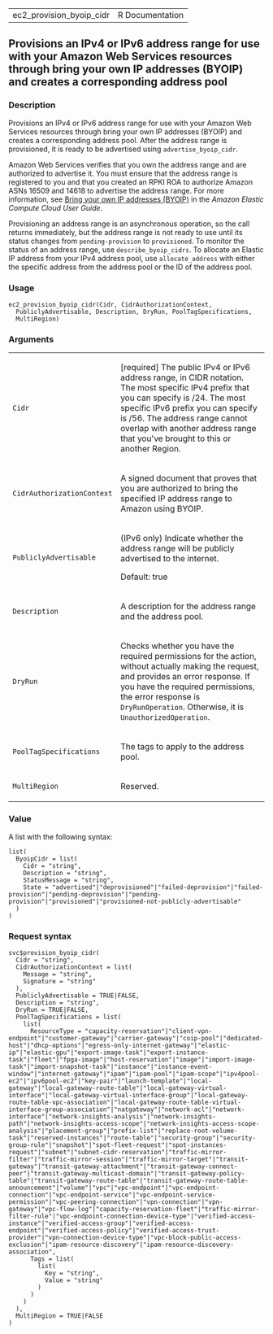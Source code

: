 <table style="width: 100%;">
<tbody>
<tr class="odd">
<td>ec2_provision_byoip_cidr</td>
<td style="text-align: right;">R Documentation</td>
</tr>
</tbody>
</table>

## Provisions an IPv4 or IPv6 address range for use with your Amazon Web Services resources through bring your own IP addresses (BYOIP) and creates a corresponding address pool

### Description

Provisions an IPv4 or IPv6 address range for use with your Amazon Web
Services resources through bring your own IP addresses (BYOIP) and
creates a corresponding address pool. After the address range is
provisioned, it is ready to be advertised using `advertise_byoip_cidr`.

Amazon Web Services verifies that you own the address range and are
authorized to advertise it. You must ensure that the address range is
registered to you and that you created an RPKI ROA to authorize Amazon
ASNs 16509 and 14618 to advertise the address range. For more
information, see [Bring your own IP addresses
(BYOIP)](https://docs.aws.amazon.com/AWSEC2/latest/UserGuide/ec2-byoip.html)
in the *Amazon Elastic Compute Cloud User Guide*.

Provisioning an address range is an asynchronous operation, so the call
returns immediately, but the address range is not ready to use until its
status changes from `pending-provision` to `provisioned`. To monitor the
status of an address range, use `describe_byoip_cidrs`. To allocate an
Elastic IP address from your IPv4 address pool, use `allocate_address`
with either the specific address from the address pool or the ID of the
address pool.

### Usage

    ec2_provision_byoip_cidr(Cidr, CidrAuthorizationContext,
      PubliclyAdvertisable, Description, DryRun, PoolTagSpecifications,
      MultiRegion)

### Arguments

<table>
<colgroup>
<col style="width: 35%" />
<col style="width: 65%" />
</colgroup>
<tbody>
<tr class="odd">
<td><code id="ec2_provision_byoip_cidr_:_Cidr">Cidr</code></td>
<td><p>[required] The public IPv4 or IPv6 address range, in CIDR
notation. The most specific IPv4 prefix that you can specify is /24. The
most specific IPv6 prefix you can specify is /56. The address range
cannot overlap with another address range that you've brought to this or
another Region.</p></td>
</tr>
<tr class="even">
<td><code
id="ec2_provision_byoip_cidr_:_CidrAuthorizationContext">CidrAuthorizationContext</code></td>
<td><p>A signed document that proves that you are authorized to bring
the specified IP address range to Amazon using BYOIP.</p></td>
</tr>
<tr class="odd">
<td><code
id="ec2_provision_byoip_cidr_:_PubliclyAdvertisable">PubliclyAdvertisable</code></td>
<td><p>(IPv6 only) Indicate whether the address range will be publicly
advertised to the internet.</p>
<p>Default: true</p></td>
</tr>
<tr class="even">
<td><code
id="ec2_provision_byoip_cidr_:_Description">Description</code></td>
<td><p>A description for the address range and the address
pool.</p></td>
</tr>
<tr class="odd">
<td><code id="ec2_provision_byoip_cidr_:_DryRun">DryRun</code></td>
<td><p>Checks whether you have the required permissions for the action,
without actually making the request, and provides an error response. If
you have the required permissions, the error response is
<code>DryRunOperation</code>. Otherwise, it is
<code>UnauthorizedOperation</code>.</p></td>
</tr>
<tr class="even">
<td><code
id="ec2_provision_byoip_cidr_:_PoolTagSpecifications">PoolTagSpecifications</code></td>
<td><p>The tags to apply to the address pool.</p></td>
</tr>
<tr class="odd">
<td><code
id="ec2_provision_byoip_cidr_:_MultiRegion">MultiRegion</code></td>
<td><p>Reserved.</p></td>
</tr>
</tbody>
</table>

### Value

A list with the following syntax:

    list(
      ByoipCidr = list(
        Cidr = "string",
        Description = "string",
        StatusMessage = "string",
        State = "advertised"|"deprovisioned"|"failed-deprovision"|"failed-provision"|"pending-deprovision"|"pending-provision"|"provisioned"|"provisioned-not-publicly-advertisable"
      )
    )

### Request syntax

    svc$provision_byoip_cidr(
      Cidr = "string",
      CidrAuthorizationContext = list(
        Message = "string",
        Signature = "string"
      ),
      PubliclyAdvertisable = TRUE|FALSE,
      Description = "string",
      DryRun = TRUE|FALSE,
      PoolTagSpecifications = list(
        list(
          ResourceType = "capacity-reservation"|"client-vpn-endpoint"|"customer-gateway"|"carrier-gateway"|"coip-pool"|"dedicated-host"|"dhcp-options"|"egress-only-internet-gateway"|"elastic-ip"|"elastic-gpu"|"export-image-task"|"export-instance-task"|"fleet"|"fpga-image"|"host-reservation"|"image"|"import-image-task"|"import-snapshot-task"|"instance"|"instance-event-window"|"internet-gateway"|"ipam"|"ipam-pool"|"ipam-scope"|"ipv4pool-ec2"|"ipv6pool-ec2"|"key-pair"|"launch-template"|"local-gateway"|"local-gateway-route-table"|"local-gateway-virtual-interface"|"local-gateway-virtual-interface-group"|"local-gateway-route-table-vpc-association"|"local-gateway-route-table-virtual-interface-group-association"|"natgateway"|"network-acl"|"network-interface"|"network-insights-analysis"|"network-insights-path"|"network-insights-access-scope"|"network-insights-access-scope-analysis"|"placement-group"|"prefix-list"|"replace-root-volume-task"|"reserved-instances"|"route-table"|"security-group"|"security-group-rule"|"snapshot"|"spot-fleet-request"|"spot-instances-request"|"subnet"|"subnet-cidr-reservation"|"traffic-mirror-filter"|"traffic-mirror-session"|"traffic-mirror-target"|"transit-gateway"|"transit-gateway-attachment"|"transit-gateway-connect-peer"|"transit-gateway-multicast-domain"|"transit-gateway-policy-table"|"transit-gateway-route-table"|"transit-gateway-route-table-announcement"|"volume"|"vpc"|"vpc-endpoint"|"vpc-endpoint-connection"|"vpc-endpoint-service"|"vpc-endpoint-service-permission"|"vpc-peering-connection"|"vpn-connection"|"vpn-gateway"|"vpc-flow-log"|"capacity-reservation-fleet"|"traffic-mirror-filter-rule"|"vpc-endpoint-connection-device-type"|"verified-access-instance"|"verified-access-group"|"verified-access-endpoint"|"verified-access-policy"|"verified-access-trust-provider"|"vpn-connection-device-type"|"vpc-block-public-access-exclusion"|"ipam-resource-discovery"|"ipam-resource-discovery-association",
          Tags = list(
            list(
              Key = "string",
              Value = "string"
            )
          )
        )
      ),
      MultiRegion = TRUE|FALSE
    )
